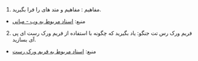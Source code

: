 1. مفاهیم : مفاهیم و متد های را فرا بگیرید.
- منبع: [اسناد مربوط به وب - مبانی](https://developer.mozilla.org/en-US/docs/Web/HTTP)
2. فریم ورک رس تت جنگو: یاد بگیرید که چگونه با استفاده از فریم ورک رست ای پی آی بسازید.
- منبع: [اسناد مربوط به فریم ورک رست](https://restfulapi.net/)
